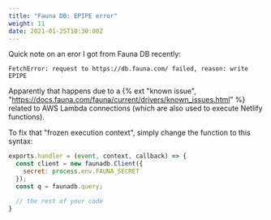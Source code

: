 ```yaml
---
title: "Fauna DB: EPIPE error"
weight: 11
date: 2021-01-25T10:30:00Z
---
```


Quick note on an eror I got from Fauna DB recently:

`FetchError: request to https://db.fauna.com/ failed, reason: write EPIPE`

Apparently that happens due to a {% ext "known issue", "https://docs.fauna.com/fauna/current/drivers/known_issues.html" %} related to AWS Lambda connections (which are also used to execute Netlify functions).

To fix that "frozen execution context", simply change the function to this syntax:

```js
exports.handler = (event, context, callback) => {
  const client = new faunadb.Client({
    secret: process.env.FAUNA_SECRET
  });
  const q = faunadb.query;

  // the rest of your code
}
```